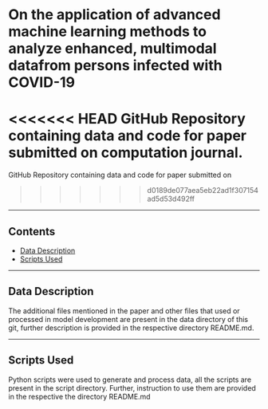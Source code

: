 # On the application of advanced machine learning methods to analyze enhanced, multimodal datafrom persons infected with COVID-19

<<<<<<< HEAD
GitHub Repository containing data and code for paper submitted on computation journal.
=======
GitHub Repository containing data and code for paper submitted on 
>>>>>>> d0189de077aea5eb22ad1f307154ad5d53d492ff

----
## Contents ##

* [Data Description](#Data-Description)
* [Scripts Used](#Scripts-Used)

----
## Data Description ##

The additional files mentioned in the paper and other files that used or processed in model development are present in the data directory of this git, further description is provided in the respective directory README.md.
 
----
## Scripts Used ##

Python scripts were used to generate and process data, all the scripts are present in the script directory. Further, instruction to use them are provided in the respective the directory README.md
